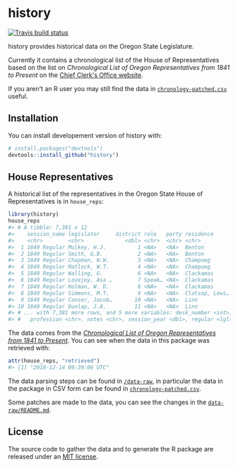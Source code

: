 
<!-- README.md is generated from README.Rmd. Please edit that file -->
history
=======

[![Travis build status](https://travis-ci.org/or-house-vis/history.svg?branch=master)](https://travis-ci.org/or-house-vis/history)

history provides historical data on the Oregon State Legislature.

Currently it contains a chronological list of the House of Representatives based on the list on *Chronological List of Oregon Representatives from 1841 to Present* on the [Chief Clerk's Office website](https://www.oregonlegislature.gov/chief-clerk/Pages/representatives.aspx).

If you aren't an R user you may still find the data in [`chronology-patched.csv`](/data-raw/chronology-patched.csv) useful.

Installation
------------

You can install developement version of history with:

``` r
# install.packages("devtools")
devtools::install_github("history")
```

House Representatives
---------------------

A historical list of the representatives in the Oregon State House of Representatives is in `house_reps`:

``` r
library(history)
house_reps
#> # A tibble: 7,391 x 12
#>    session_name legislator     district role   party residence      gender
#>    <chr>        <chr>             <dbl> <chr>  <chr> <chr>          <chr> 
#>  1 1849 Regular Mulkey, H.J.          1 <NA>   <NA>  Benton         Male  
#>  2 1849 Regular Smith, G.B.           2 <NA>   <NA>  Benton         Male  
#>  3 1849 Regular Chapman, W.W.         3 <NA>   <NA>  Champoeg       Male  
#>  4 1849 Regular Matlock, W.T.         4 <NA>   <NA>  Champoeg       Male  
#>  5 1849 Regular Walling, G.           6 <NA>   <NA>  Clackamas      Male  
#>  6 1849 Regular Lovejoy, Asa …        7 Speak… <NA>  Clackamas      Male  
#>  7 1849 Regular Holman, W. D.         8 <NA>   <NA>  Clackamas      Male  
#>  8 1849 Regular Simmons, M.T.         9 <NA>   <NA>  Clatsop, Lewi… Male  
#>  9 1849 Regular Conser, Jacob…       10 <NA>   <NA>  Linn           Male  
#> 10 1849 Regular Dunlap, J.A.         11 <NA>   <NA>  Linn           Male  
#> # ... with 7,381 more rows, and 5 more variables: desk_number <int>,
#> #   profession <chr>, notes <chr>, session_year <dbl>, regular <lgl>
```

The data comes from the [*Chronological List of Oregon Representatives from 1841 to Present*](https://www.oregonlegislature.gov/chief-clerk/Pages/representatives.aspx). You can see when the data in this package was retrieved with:

``` r
attr(house_reps, "retrieved")
#> [1] "2018-12-14 09:39:06 UTC"
```

The data parsing steps can be found in [`/data-raw`](/data-raw), in particular the data in the package in CSV form can be found in [`chronology-patched.csv`](/data-raw/chronology-patched.csv).

Some patches are made to the data, you can see the changes in the [`data-raw/README.md`](/data-raw/README.md).

License
-------

The source code to gather the data and to generate the R package are released under an [MIT license](LICENSE.md).
